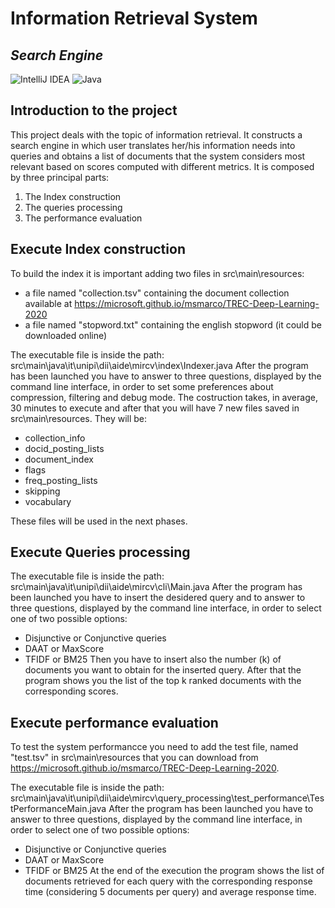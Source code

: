 # Information Retrieval System
## _Search Engine_

![IntelliJ IDEA](https://img.shields.io/badge/IntelliJIDEA-000000.svg?style=for-the-badge&logo=intellij-idea&logoColor=white) ![Java](https://img.shields.io/badge/java-%23ED8B00.svg?style=for-the-badge&logo=java&logoColor=white)

## Introduction to the project
This project deals with the topic of information retrieval. It constructs a search engine in which user translates her/his information needs into queries and obtains a list of documents that the system considers most relevant based on scores computed with different metrics. 
It is composed by three principal parts:
1. The Index construction
2. The queries processing
3. The performance evaluation

## Execute Index construction
To build the index it is important adding two files in src\main\resources:
- a file named "collection.tsv" containing the document collection available at https://microsoft.github.io/msmarco/TREC-Deep-Learning-2020
- a file named "stopword.txt" containing the english stopword (it could be downloaded online)

The executable file is inside the path: src\main\java\it\unipi\dii\aide\mircv\index\Indexer.java
After the program has been launched you have to answer to three questions, displayed by the command line interface, in order to set some preferences about compression, filtering and debug mode. 
The costruction takes, in average, 30 minutes to execute and after that you will have 7 new files saved in src\main\resources. They will be:
- collection_info
- docid_posting_lists
- document_index 
- flags
- freq_posting_lists
- skipping
- vocabulary 

These files will be used in the next phases.

## Execute Queries processing
The executable file is inside the path: src\main\java\it\unipi\dii\aide\mircv\cli\Main.java
After the program has been launched you have to insert the desidered query and to answer to three questions, displayed by the command line interface, in order to select one of two possible options:
- Disjunctive or Conjunctive queries
- DAAT or MaxScore
- TFIDF or BM25
Then you have to insert also the number (k) of documents you want to obtain for the inserted query.
After that the program shows you the list of the top k ranked documents with the corresponding scores.

## Execute performance evaluation
To test the system performancce you need to add the test file, named "test.tsv" in src\main\resources that you can download from https://microsoft.github.io/msmarco/TREC-Deep-Learning-2020.

The executable file is inside the path: src\main\java\it\unipi\dii\aide\mircv\query_processing\test_performance\TestPerformanceMain.java
After the program has been launched you have to answer to three questions, displayed by the command line interface, in order to select one of two possible options:
- Disjunctive or Conjunctive queries
- DAAT or MaxScore
- TFIDF or BM25
At the end of the execution the program shows the list of documents retrieved for each query with the corresponding response time (considering 5 documents per query) and average response time.
